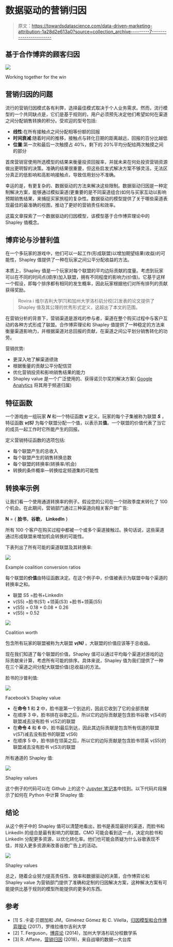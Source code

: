 # 数据驱动的营销归因

> 原文：<https://towardsdatascience.com/data-driven-marketing-attribution-1a28d2e613a0?source=collection_archive---------7----------------------->

## 基于合作博弈的顾客归因

![](img/6b6399644ee7a89d896efbe3b57e2d77.png)

Working together for the win

## 营销归因的问题

流行的营销归因模式各有利弊，选择最佳模式取决于个人业务需求。然而，流行模型的一个共同缺点是，它们是基于规则的，用户必须预先决定他们希望如何在渠道之间分配销售转换的积分。受欢迎的型号包括:

*   **线性**:在所有接触点之间分配相等份额的回报
*   **时间衰减**:随着时间的推移，接触点与转化日期的距离越远，回报的百分比越低
*   **位置**:第一次和最后一次触摸占 40%，剩下的 20%平均分配给两次触摸之间的部分

首席营销官使用所选模型的结果来衡量投资回报率，并就未来在何处投资营销资源做出更明智的决策。准确的结果很重要，但这些启发式解决方案不够灵活，无法区分真正的低影响和高影响接触点，导致信用划分不准确。

幸运的是，有更复杂的、数据驱动的方法来解决这些限制。数据驱动归因是一种定制解决方案，能够通过模拟渠道(更重要的是不同渠道组合)如何与买家互动以影响预期销售结果，来捕捉买家旅程的复杂性。数据驱动的模型提供了关于哪些渠道表现最佳的最准确的视图，推动了更好的营销责任和效率。

这篇文章探索了一个数据驱动的归因模型，该模型基于合作博弈理论中的 Shapley 值概念。

## 博弈论与沙普利值

在一个多玩家的游戏中，他们可以一起工作(形成联盟)以增加期望结果(收益)的可能性，Shapley 值提供了一种在玩家之间公平分配收益的方法。

本质上，Shapley 值是一个玩家对每个联盟的平均边际贡献的度量。考虑到玩家可以在不同的时间点(顺序)加入联盟，拥有不同程度的影响力(价值)。它基于这样一个假设，即每个排序都有相同的发生概率，因此玩家根据他们对所有排列的贡献获得奖励。

> Rovira i 维尔吉利大学[1]和加州大学洛杉矶分校[2]发表的论文提供了 Shapley 值及其公理的优秀形式定义，这超出了本文的范围。

在营销分析的背景下，营销渠道是游戏的参与者，渠道在整个购买过程中与客户互动的各种方式形成了联盟。合作博弈理论和 Shapley 值提供了一种稳定的方法来衡量渠道影响力，并根据渠道对总回报的贡献，在渠道之间公平划分销售转化的功劳。

营销优势:

*   更深入地了解渠道绩效
*   根据衡量的贡献公平分配信贷
*   优化营销投资和影响销售结果的能力
*   Shapley value 是一个广泛使用的、获得诺贝尔奖的解决方案( [Google Analytics](https://support.google.com/analytics/answer/3264076?hl=en&ref_topic=3180362) 将其用于频道归属)

## 特征函数

一个游戏由一组玩家 ***N*** 和一个特征函数 ***v*** 定义。玩家的每个子集被称为联盟 ***S*** ，特征函数 ***v(S)*** 为每个联盟分配一个值，以表示其**值**。一个联盟的价值代表了当它的成员一起工作时它所能产生的回报。

定义营销特征函数的选项包括:

*   每个联盟产生的总收入
*   每个联盟产生的销售转换总数
*   每个联盟的转换率(转换率/机会)
*   转换的条件概率—转换给定频道集的可能性

## 转换率示例

让我们看一个使用通道转换率的例子。假设您的公司在一个财政季度末转化了 100 个机会。在此期间，营销部门通过三种渠道向相关客户做广告:

**N** = { **脸书**，**谷歌**， **LinkedIn** }

所有 100 个客户在购买过程中都被一个或多个渠道接触过。换句话说，这些渠道通过形成联盟来增加机会转换的可能性。

下表列出了所有可能的渠道联盟及其转换率:

![](img/3a837c2d248f590962632f1ef14bd700.png)

Example coalition conversion ratios

每个联盟的**价值**由特征函数决定。在这个例子中，价值被表示为联盟中每个渠道的转换率之和。

*   联盟 S5 =脸书+LinkedIn
*   v(S5) =脸书(S1) +领英(S3) +脸书+领英(S5)
*   v(S5) = 0.18 + 0.08 + 0.26
*   v(S5) = 0.52

![](img/28295209790c20c11d39da077379d6db.png)

Coalition worth

包含所有玩家的联盟被称为大联盟 ***v(N)*** 。大联盟的价值应该等于总收益。

现在我们知道了每个联盟的价值，Shapley 值可以通过平均每个渠道对游戏的边际贡献来计算，考虑所有可能的排序。具体来说，Shapley 值为我们提供了一种在三个渠道之间分配大联盟价值(总收益)的方法。

脸书的沙普利值:

![](img/c886189f414376443a04a79035a2c04f.png)

Facebook’s Shapley value

*   在**命令 1** 和 **2** 中，脸书是第一个到达的，因此它收到了它的全部贡献
*   在顺序 3 中，脸书排在谷歌之后，所以它的边际贡献是包含脸书谷歌 v(S4)的联盟减去没有脸书 v(S2)的联盟
*   在**命令 4** 和 **6** 中，脸书最后到达，因此其边际贡献是包含所有信道的联盟 v(S7)减去没有脸书的联盟 v(S6)
*   在顺序 5 中，脸书排在领英之后，所以它的边际贡献是包含脸书领英 v(S5)的联盟减去没有脸书 v(S3)的联盟

所有通道的 Shapley 值:

![](img/3506e8d1fa6eb211c1c0814757fb42b9.png)

Shapley values

这个例子的代码可以在 Github 上的这个 [Jupyter 笔记本](https://github.com/jrkinley/game-theory-attribution/blob/master/game_theory_attribution.ipynb)中找到。以下代码片段展示了如何在 Python 中计算 Shapley 值:

## 结论

从这个例子中的 Shapley 值可以清楚地看出，脸书是表现最好的渠道，而脸书和 LinkedIn 的组合是最有影响力的联盟。CMO 可能会看到这一点，决定向脸书和 LinkedIn 分配更多资源，以优化转化率。他们也可能会质疑为什么谷歌表现不佳，并投入更多资源来改善谷歌广告上的活动。

![](img/893059e1f752f6bb033f1022c959a243.png)

Shapley values

总之，随着企业努力提高责任性、效率和数据驱动的决策，合作博弈论和 Shapley value 为营销部门提供了准确和定制的归因解决方案，这种解决方案有可能提供比基于规则的模型所能提供的更多的东西。

## 参考

*   [1] S .卡诺·贝朗加和 JM。Giménez Gómez 和 C. Vilella，[归因模型和合作博弈理论](https://recercat.cat/bitstream/handle/2072/290758/201702.pdf) (2017)，罗维拉维尔吉利大学
*   [2] T. Ferguson，[博弈论](https://www.math.ucla.edu/~tom/Game_Theory/coal.pdf) (2014)，加州大学洛杉矶分校数学系
*   [3] R. Affane，[营销归因](https://medium.com/data-from-the-trenches/marketing-attribution-e7fa7ae9e919) (2018)，来自战壕的数据—大台库